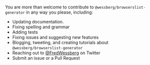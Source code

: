 You are more than welcome to contribute to `@wessberg/browserslist-generator` in any way you please, including:

- Updating documentation.
- Fixing spelling and grammar
- Adding tests
- Fixing issues and suggesting new features
- Blogging, tweeting, and creating tutorials about `@wessberg/browserslist-generator`
- Reaching out to [@FredWessberg](https://twitter.com/FredWessberg) on Twitter
- Submit an issue or a Pull Request